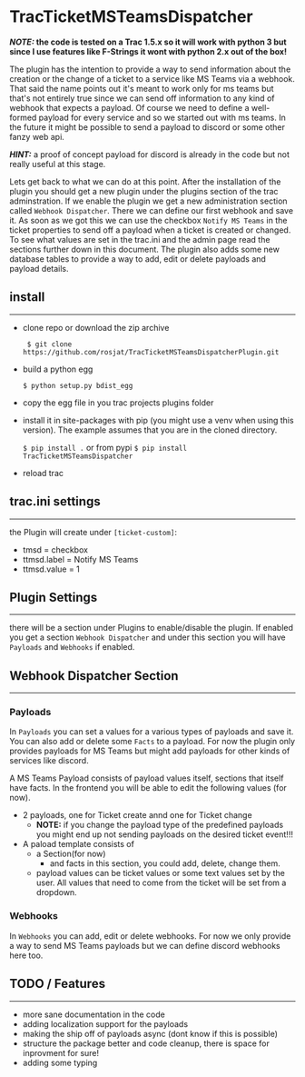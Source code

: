 <!--
SPDX-FileCopyrightText: 2022 The TracTicketMSTeamsDispatcherPlugin Authors

SPDX-License-Identifier: LGPL-2.1-or-later
-->

# TracTicketMSTeamsDispatcher


**_NOTE:_ the code is tested on a Trac 1.5.x so it will work with python 3 but since I use features like F-Strings it wont with python 2.x out of the box!**

The plugin has the intention to provide a way to send information about the creation or the change of a ticket to a service like MS Teams via a webhook.
That said the name points out it's meant to work only for ms teams but that's not entirely true since we can send off information to any kind of webhook that expects a payload.
Of course we need to define a well-formed payload for every service and so we started out with ms teams. In the future it might be possible to send a payload to discord or some other fanzy web api.

**_HINT:_** a proof of concept payload for discord is already in the code but not really useful at this stage.

Lets get back to what we can do at this point. After the installation of the plugin you should get a new plugin under the plugins section of the trac adminstration. If we enable the plugin we get a new administration section called `Webhook Dispatcher`. There we can define our first webhook and save it. As soon as we got this we can use the checkbox `Notify MS Teams` in the ticket properties to send off a payload when a ticket is created or changed. To see what values are set in the trac.ini and the admin page read the sections further down in this document. The plugin also adds some new database tables to provide a way to add, edit or delete payloads and payload details.



 ## install
 -------------

  - clone repo or download the zip archive

      ``` $ git clone https://github.com/rosjat/TracTicketMSTeamsDispatcherPlugin.git```

  - build a python egg

       ``` $ python setup.py bdist_egg ```

  - copy the egg file in you trac projects plugins folder

  - install it in site-packages with pip (you might use a venv when using this version). The example assumes that you are in the cloned directory.

      ``` $ pip install . ``` or from pypi ``` $ pip install TracTicketMSTeamsDispatcher ```


  - reload trac

## trac.ini settings
---------------------
 the Plugin will create under `[ticket-custom]`:

 - tmsd = checkbox
 - ttmsd.label = Notify MS Teams
 - ttmsd.value = 1

## Plugin Settings
-----------------
 there will be a section under Plugins to enable/disable the plugin. If enabled you get a section `Webhook Dispatcher` and under this section you will have `Payloads` and `Webhooks` if enabled.


## Webhook Dispatcher Section
------------------------------

### Payloads

 In `Payloads` you can set a values for a various types of payloads and save it. You can also add or delete some `Facts` to a payload.
 For now the plugin only provides payloads for MS Teams but might add payloads for other kinds of services like discord.

 A MS Teams Payload consists of payload values itself, sections that itself have facts. In the frontend you will be able to edit the following values (for now).

 - 2 payloads, one for Ticket create annd one for Ticket change
   - **NOTE:** if you change the payload type of the predefined payloads you might end up not sending payloads on the desired ticket event!!!
 - A paload template consists of
   - a Section(for now)
     - and facts in this section, you could add, delete, change them.
   - payload values can be ticket values or some text values set by the user. All values that need to come from the ticket will be set from a dropdown.

### Webhooks

 In `Webhooks` you can add, edit or delete webhooks. For now we only provide a way to send MS Teams payloads but we can define discord webhooks here too.


 ## TODO / Features
 --------------------
 - more sane documentation in the code
 - adding localization support for the payloads
 - making the ship off of payloads async (dont know if this is possible)
 - structure the package better and code cleanup, there is space for inprovment for sure!
 - adding some typing
